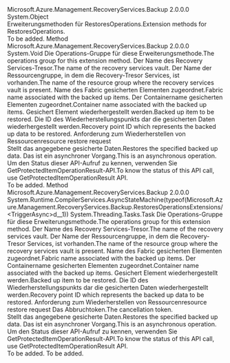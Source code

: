 <Type Name="RestoresOperationsExtensions" FullName="Microsoft.Azure.Management.RecoveryServices.Backup.RestoresOperationsExtensions">
  <TypeSignature Language="C#" Value="public static class RestoresOperationsExtensions" />
  <TypeSignature Language="ILAsm" Value=".class public auto ansi abstract sealed beforefieldinit RestoresOperationsExtensions extends System.Object" />
  <TypeSignature Language="DocId" Value="T:Microsoft.Azure.Management.RecoveryServices.Backup.RestoresOperationsExtensions" />
  <TypeSignature Language="VB.NET" Value="Public Module RestoresOperationsExtensions" />
  <TypeSignature Language="F#" Value="type RestoresOperationsExtensions = class" />
  <AssemblyInfo>
    <AssemblyName>Microsoft.Azure.Management.RecoveryServices.Backup</AssemblyName>
    <AssemblyVersion>2.0.0.0</AssemblyVersion>
  </AssemblyInfo>
  <Base>
    <BaseTypeName>System.Object</BaseTypeName>
  </Base>
  <Interfaces />
  <Docs>
    <summary>
            <span data-ttu-id="699bc-101">Erweiterungsmethoden für RestoresOperations.</span><span class="sxs-lookup"><span data-stu-id="699bc-101">Extension methods for RestoresOperations.</span></span>
            </summary>
    <remarks>To be added.</remarks>
  </Docs>
  <Members>
    <Member MemberName="Trigger">
      <MemberSignature Language="C#" Value="public static void Trigger (this Microsoft.Azure.Management.RecoveryServices.Backup.IRestoresOperations operations, string vaultName, string resourceGroupName, string fabricName, string containerName, string protectedItemName, string recoveryPointId, Microsoft.Azure.Management.RecoveryServices.Backup.Models.RestoreRequestResource parameters);" />
      <MemberSignature Language="ILAsm" Value=".method public static hidebysig void Trigger(class Microsoft.Azure.Management.RecoveryServices.Backup.IRestoresOperations operations, string vaultName, string resourceGroupName, string fabricName, string containerName, string protectedItemName, string recoveryPointId, class Microsoft.Azure.Management.RecoveryServices.Backup.Models.RestoreRequestResource parameters) cil managed" />
      <MemberSignature Language="DocId" Value="M:Microsoft.Azure.Management.RecoveryServices.Backup.RestoresOperationsExtensions.Trigger(Microsoft.Azure.Management.RecoveryServices.Backup.IRestoresOperations,System.String,System.String,System.String,System.String,System.String,System.String,Microsoft.Azure.Management.RecoveryServices.Backup.Models.RestoreRequestResource)" />
      <MemberSignature Language="VB.NET" Value="&lt;Extension()&gt;&#xA;Public Sub Trigger (operations As IRestoresOperations, vaultName As String, resourceGroupName As String, fabricName As String, containerName As String, protectedItemName As String, recoveryPointId As String, parameters As RestoreRequestResource)" />
      <MemberSignature Language="F#" Value="static member Trigger : Microsoft.Azure.Management.RecoveryServices.Backup.IRestoresOperations * string * string * string * string * string * string * Microsoft.Azure.Management.RecoveryServices.Backup.Models.RestoreRequestResource -&gt; unit" Usage="Microsoft.Azure.Management.RecoveryServices.Backup.RestoresOperationsExtensions.Trigger (operations, vaultName, resourceGroupName, fabricName, containerName, protectedItemName, recoveryPointId, parameters)" />
      <MemberType>Method</MemberType>
      <AssemblyInfo>
        <AssemblyName>Microsoft.Azure.Management.RecoveryServices.Backup</AssemblyName>
        <AssemblyVersion>2.0.0.0</AssemblyVersion>
      </AssemblyInfo>
      <ReturnValue>
        <ReturnType>System.Void</ReturnType>
      </ReturnValue>
      <Parameters>
        <Parameter Name="operations" Type="Microsoft.Azure.Management.RecoveryServices.Backup.IRestoresOperations" RefType="this" />
        <Parameter Name="vaultName" Type="System.String" />
        <Parameter Name="resourceGroupName" Type="System.String" />
        <Parameter Name="fabricName" Type="System.String" />
        <Parameter Name="containerName" Type="System.String" />
        <Parameter Name="protectedItemName" Type="System.String" />
        <Parameter Name="recoveryPointId" Type="System.String" />
        <Parameter Name="parameters" Type="Microsoft.Azure.Management.RecoveryServices.Backup.Models.RestoreRequestResource" />
      </Parameters>
      <Docs>
        <param name="operations">
            <span data-ttu-id="699bc-102">Die Operations-Gruppe für diese Erweiterungsmethode.</span><span class="sxs-lookup"><span data-stu-id="699bc-102">The operations group for this extension method.</span></span>
            </param>
        <param name="vaultName">
            <span data-ttu-id="699bc-103">Der Name des Recovery Services-Tresor.</span><span class="sxs-lookup"><span data-stu-id="699bc-103">The name of the recovery services vault.</span></span>
            </param>
        <param name="resourceGroupName">
            <span data-ttu-id="699bc-104">Der Name der Ressourcengruppe, in dem die Recovery-Tresor Services, ist vorhanden.</span><span class="sxs-lookup"><span data-stu-id="699bc-104">The name of the resource group where the recovery services vault is present.</span></span>
            </param>
        <param name="fabricName">
            <span data-ttu-id="699bc-105">Name des Fabric gesicherten Elementen zugeordnet.</span><span class="sxs-lookup"><span data-stu-id="699bc-105">Fabric name associated with the backed up items.</span></span>
            </param>
        <param name="containerName">
            <span data-ttu-id="699bc-106">Der Containername gesicherten Elementen zugeordnet.</span><span class="sxs-lookup"><span data-stu-id="699bc-106">Container name associated with the backed up items.</span></span>
            </param>
        <param name="protectedItemName">
            <span data-ttu-id="699bc-107">Gesichert Element wiederhergestellt werden.</span><span class="sxs-lookup"><span data-stu-id="699bc-107">Backed up item to be restored.</span></span>
            </param>
        <param name="recoveryPointId">
            <span data-ttu-id="699bc-108">Die ID des Wiederherstellungspunkts dar die gesicherten Daten wiederhergestellt werden.</span><span class="sxs-lookup"><span data-stu-id="699bc-108">Recovery point ID which represents the backed up data to be restored.</span></span>
            </param>
        <param name="parameters">
            <span data-ttu-id="699bc-109">Anforderung zum Wiederherstellen von Ressourcen</span><span class="sxs-lookup"><span data-stu-id="699bc-109">resource restore request</span></span>
            </param>
        <summary>
            <span data-ttu-id="699bc-110">Stellt das angegebene gesicherte Daten.</span><span class="sxs-lookup"><span data-stu-id="699bc-110">Restores the specified backed up data.</span></span> <span data-ttu-id="699bc-111">Das ist ein asynchroner Vorgang.</span><span class="sxs-lookup"><span data-stu-id="699bc-111">This is an asynchronous operation.</span></span>
            <span data-ttu-id="699bc-112">Um den Status dieser API-Aufruf zu kennen, verwenden Sie GetProtectedItemOperationResult-API.</span><span class="sxs-lookup"><span data-stu-id="699bc-112">To know the status of this API call, use GetProtectedItemOperationResult API.</span></span>
            </summary>
        <remarks>To be added.</remarks>
      </Docs>
    </Member>
    <Member MemberName="TriggerAsync">
      <MemberSignature Language="C#" Value="public static System.Threading.Tasks.Task TriggerAsync (this Microsoft.Azure.Management.RecoveryServices.Backup.IRestoresOperations operations, string vaultName, string resourceGroupName, string fabricName, string containerName, string protectedItemName, string recoveryPointId, Microsoft.Azure.Management.RecoveryServices.Backup.Models.RestoreRequestResource parameters, System.Threading.CancellationToken cancellationToken = null);" />
      <MemberSignature Language="ILAsm" Value=".method public static hidebysig class System.Threading.Tasks.Task TriggerAsync(class Microsoft.Azure.Management.RecoveryServices.Backup.IRestoresOperations operations, string vaultName, string resourceGroupName, string fabricName, string containerName, string protectedItemName, string recoveryPointId, class Microsoft.Azure.Management.RecoveryServices.Backup.Models.RestoreRequestResource parameters, valuetype System.Threading.CancellationToken cancellationToken) cil managed" />
      <MemberSignature Language="DocId" Value="M:Microsoft.Azure.Management.RecoveryServices.Backup.RestoresOperationsExtensions.TriggerAsync(Microsoft.Azure.Management.RecoveryServices.Backup.IRestoresOperations,System.String,System.String,System.String,System.String,System.String,System.String,Microsoft.Azure.Management.RecoveryServices.Backup.Models.RestoreRequestResource,System.Threading.CancellationToken)" />
      <MemberSignature Language="F#" Value="static member TriggerAsync : Microsoft.Azure.Management.RecoveryServices.Backup.IRestoresOperations * string * string * string * string * string * string * Microsoft.Azure.Management.RecoveryServices.Backup.Models.RestoreRequestResource * System.Threading.CancellationToken -&gt; System.Threading.Tasks.Task" Usage="Microsoft.Azure.Management.RecoveryServices.Backup.RestoresOperationsExtensions.TriggerAsync (operations, vaultName, resourceGroupName, fabricName, containerName, protectedItemName, recoveryPointId, parameters, cancellationToken)" />
      <MemberType>Method</MemberType>
      <AssemblyInfo>
        <AssemblyName>Microsoft.Azure.Management.RecoveryServices.Backup</AssemblyName>
        <AssemblyVersion>2.0.0.0</AssemblyVersion>
      </AssemblyInfo>
      <Attributes>
        <Attribute>
          <AttributeName>System.Runtime.CompilerServices.AsyncStateMachine(typeof(Microsoft.Azure.Management.RecoveryServices.Backup.RestoresOperationsExtensions/&lt;TriggerAsync&gt;d__1))</AttributeName>
        </Attribute>
      </Attributes>
      <ReturnValue>
        <ReturnType>System.Threading.Tasks.Task</ReturnType>
      </ReturnValue>
      <Parameters>
        <Parameter Name="operations" Type="Microsoft.Azure.Management.RecoveryServices.Backup.IRestoresOperations" RefType="this" />
        <Parameter Name="vaultName" Type="System.String" />
        <Parameter Name="resourceGroupName" Type="System.String" />
        <Parameter Name="fabricName" Type="System.String" />
        <Parameter Name="containerName" Type="System.String" />
        <Parameter Name="protectedItemName" Type="System.String" />
        <Parameter Name="recoveryPointId" Type="System.String" />
        <Parameter Name="parameters" Type="Microsoft.Azure.Management.RecoveryServices.Backup.Models.RestoreRequestResource" />
        <Parameter Name="cancellationToken" Type="System.Threading.CancellationToken" />
      </Parameters>
      <Docs>
        <param name="operations">
            <span data-ttu-id="699bc-113">Die Operations-Gruppe für diese Erweiterungsmethode.</span><span class="sxs-lookup"><span data-stu-id="699bc-113">The operations group for this extension method.</span></span>
            </param>
        <param name="vaultName">
            <span data-ttu-id="699bc-114">Der Name des Recovery Services-Tresor.</span><span class="sxs-lookup"><span data-stu-id="699bc-114">The name of the recovery services vault.</span></span>
            </param>
        <param name="resourceGroupName">
            <span data-ttu-id="699bc-115">Der Name der Ressourcengruppe, in dem die Recovery-Tresor Services, ist vorhanden.</span><span class="sxs-lookup"><span data-stu-id="699bc-115">The name of the resource group where the recovery services vault is present.</span></span>
            </param>
        <param name="fabricName">
            <span data-ttu-id="699bc-116">Name des Fabric gesicherten Elementen zugeordnet.</span><span class="sxs-lookup"><span data-stu-id="699bc-116">Fabric name associated with the backed up items.</span></span>
            </param>
        <param name="containerName">
            <span data-ttu-id="699bc-117">Der Containername gesicherten Elementen zugeordnet.</span><span class="sxs-lookup"><span data-stu-id="699bc-117">Container name associated with the backed up items.</span></span>
            </param>
        <param name="protectedItemName">
            <span data-ttu-id="699bc-118">Gesichert Element wiederhergestellt werden.</span><span class="sxs-lookup"><span data-stu-id="699bc-118">Backed up item to be restored.</span></span>
            </param>
        <param name="recoveryPointId">
            <span data-ttu-id="699bc-119">Die ID des Wiederherstellungspunkts dar die gesicherten Daten wiederhergestellt werden.</span><span class="sxs-lookup"><span data-stu-id="699bc-119">Recovery point ID which represents the backed up data to be restored.</span></span>
            </param>
        <param name="parameters">
            <span data-ttu-id="699bc-120">Anforderung zum Wiederherstellen von Ressourcen</span><span class="sxs-lookup"><span data-stu-id="699bc-120">resource restore request</span></span>
            </param>
        <param name="cancellationToken">
            <span data-ttu-id="699bc-121">Das Abbruchtoken.</span><span class="sxs-lookup"><span data-stu-id="699bc-121">The cancellation token.</span></span>
            </param>
        <summary>
            <span data-ttu-id="699bc-122">Stellt das angegebene gesicherte Daten.</span><span class="sxs-lookup"><span data-stu-id="699bc-122">Restores the specified backed up data.</span></span> <span data-ttu-id="699bc-123">Das ist ein asynchroner Vorgang.</span><span class="sxs-lookup"><span data-stu-id="699bc-123">This is an asynchronous operation.</span></span>
            <span data-ttu-id="699bc-124">Um den Status dieser API-Aufruf zu kennen, verwenden Sie GetProtectedItemOperationResult-API.</span><span class="sxs-lookup"><span data-stu-id="699bc-124">To know the status of this API call, use GetProtectedItemOperationResult API.</span></span>
            </summary>
        <returns>To be added.</returns>
        <remarks>To be added.</remarks>
      </Docs>
    </Member>
  </Members>
</Type>